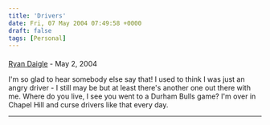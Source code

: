 ```yaml
---
title: 'Drivers'
date: Fri, 07 May 2004 07:49:58 +0000
draft: false
tags: [Personal]
---
```



#### 
[Ryan Daigle](http://ryandaigle.com "rwdaigle@yahoo.com") - <time datetime="2004-05-11 14:41:45">May 2, 2004</time>

I'm so glad to hear somebody else say that! I used to think I was just an angry driver - I still may be but at least there's another one out there with me. Where do you live, I see you went to a Durham Bulls game? I'm over in Chapel Hill and curse drivers like that every day.
<hr />
